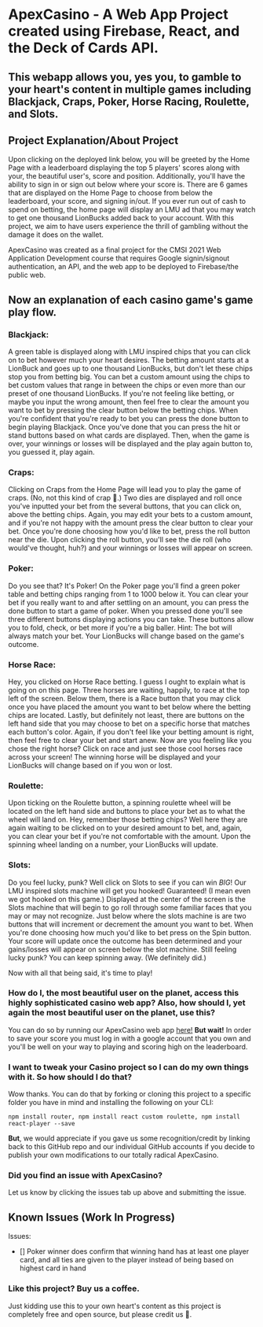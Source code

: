 # ApexCasino - A Web App Project created using Firebase, React, and the Deck of Cards API.

## This webapp allows you, yes you, to gamble to your heart's content in multiple games including Blackjack, Craps, Poker, Horse Racing, Roulette, and Slots.

## Project Explanation/About Project

Upon clicking on the deployed link below, you will be greeted by the Home Page with a leaderboard displaying the top 5 players' scores along with your, the beautiful user's, score and position. Additionally, you'll have the ability to sign in or sign out below where your score is. There are 6 games that are displayed on the Home Page to choose from below the leaderboard, your score, and signing in/out. If you ever run out of cash to spend on betting, the home page will display an LMU ad that you may watch to get one thousand LionBucks added back to your account. With this project, we aim to have users experience the thrill of gambling without the damage it does on the wallet.

ApexCasino was created as a final project for the CMSI 2021 Web Application Development course that requires Google signin/signout authentication, an API, and the web app to be deployed to Firebase/the public web.

## Now an explanation of each casino game's game play flow.

### Blackjack:

A green table is displayed along with LMU inspired chips that you can click on to bet however much your heart desires. The betting amount starts at a LionBuck and goes up to one thousand LionBucks, but don't let these chips stop you from betting big. You can bet a custom amount using the chips to bet custom values that range in between the chips or even more than our preset of one thousand LionBucks. If you're not feeling like betting, or maybe you input the wrong amount, then feel free to clear the amount you want to bet by pressing the clear button below the betting chips. When you're confident that you're ready to bet you can press the done button to begin playing Blackjack. Once you've done that you can press the hit or stand buttons based on what cards are displayed. Then, when the game is over, your winnings or losses will be displayed and the play again button to, you guessed it, play again.

### Craps:

Clicking on Craps from the Home Page will lead you to play the game of craps. (No, not this kind of crap 💩.) Two dies are displayed and roll once you've inputted your bet from the several buttons, that you can click on, above the betting chips. Again, you may edit your bets to a custom amount, and if you're not happy with the amount press the clear button to clear your bet. Once you're done choosing how you'd like to bet, press the roll button near the die. Upon clicking the roll button, you'll see the die roll (who would've thought, huh?) and your winnings or losses will appear on screen.

### Poker:

Do you see that? It's Poker! On the Poker page you'll find a green poker table and betting chips ranging from 1 to 1000 below it. You can clear your bet if you really want to and after settling on an amount, you can press the done button to start a game of poker. When you pressed done you'll see three different buttons displaying actions you can take. These buttons allow you to fold, check, or bet more if you're a big baller. Hint: The bot will always match your bet. Your LionBucks will change based on the game's outcome.

### Horse Race:

Hey, you clicked on Horse Race betting. I guess I ought to explain what is going on on this page. Three horses are waiting, happily, to race at the top left of the screen. Below them, there is a Race button that you may click once you have placed the amount you want to bet below where the betting chips are located. Lastly, but definitely not least, there are buttons on the left hand side that you may choose to bet on a specific horse that matches each button's color. Again, if you don't feel like your betting amount is right, then feel free to clear your bet and start anew. Now are you feeling like you chose the right horse? Click on race and just see those cool horses race across your screen! The winning horse will be displayed and your LionBucks will change based on if you won or lost.

### Roulette:

Upon ticking on the Roulette button, a spinning roulette wheel will be located on the left hand side and buttons to place your bet as to what the wheel will land on. Hey, remember those betting chips? Well here they are again waiting to be clicked on to your desired amount to bet, and, again, you can clear your bet if you're not comfortable with the amount. Upon the spinning wheel landing on a number, your LionBucks will update.

### Slots:

Do you feel lucky, punk? Well click on Slots to see if you can win _BIG_! Our LMU inspired slots machine will get you hooked! Guaranteed! (I mean even we got hooked on this game.) Displayed at the center of the screen is the Slots machine that will begin to go roll through some familiar faces that you may or may not recognize. Just below where the slots machine is are two buttons that will increment or decrement the amount you want to bet. When you're done choosing how much you'd like to bet press on the Spin button. Your score will update once the outcome has been determined and your gains/losses will appear on screen below the slot machine. Still feeling lucky punk? You can keep spinning away. (We definitely did.)

Now with all that being said, it's time to play!

### How do I, the most beautiful user on the planet, access this highly sophisticated casino web app? Also, how should I, yet again the most beautiful user on the planet, use this?

You can do so by running our ApexCasino web app [here!](https://casino-5bfa0.web.app/)
**But wait!** In order to save your score you must log in with a google account that you own and you'll be well on your way to playing and scoring high on the leaderboard.

### I want to tweak your Casino project so I can do my own things with it. So how should I do that?

Wow thanks. You can do that by forking or cloning this project to a specific folder you have in mind and installing the following on your CLI:

```
npm install router, npm install react custom roulette, npm install react-player --save
```

**But**, we would appreciate if you gave us some recognition/credit by linking back to this GitHub repo and our individual GitHub accounts if you decide to publish your own modifications to our totally radical ApexCasino.

### Did you find an issue with ApexCasino?

Let us know by clicking the issues tab up above and submitting the issue.

## Known Issues (Work In Progress)

Issues:

- [] Poker winner does confirm that winning hand has at least one player card, and all ties are given to the player instead of being based on highest card in hand

### Like this project? Buy us a coffee.

Just kidding use this to your own heart's content as this project is completely free and open source, but please credit us 🙂.
